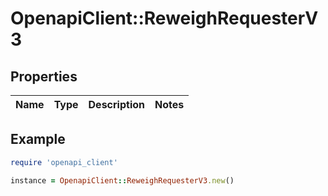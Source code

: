# OpenapiClient::ReweighRequesterV3

## Properties

| Name | Type | Description | Notes |
| ---- | ---- | ----------- | ----- |

## Example

```ruby
require 'openapi_client'

instance = OpenapiClient::ReweighRequesterV3.new()
```

